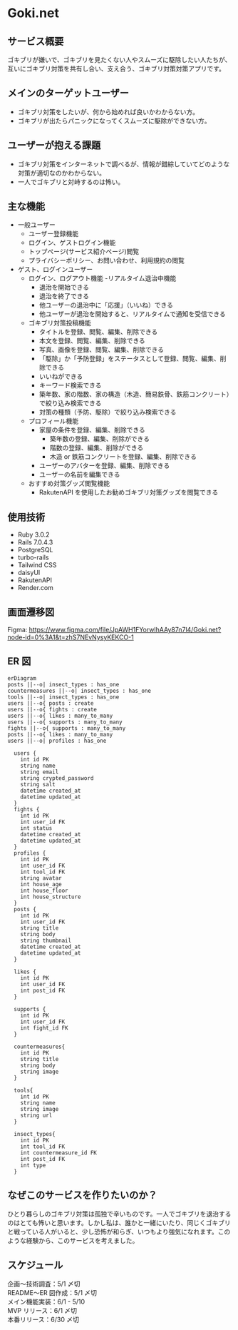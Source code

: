# Goki.net

## サービス概要

ゴキブリが嫌いで、ゴキブリを見たくない人やスムーズに駆除したい人たちが、互いにゴキブリ対策を共有し合い、支え合う、ゴキブリ対策対策アプリです。

## メインのターゲットユーザー

- ゴキブリ対策をしたいが、何から始めれば良いかわからない方。
- ゴキブリが出たらパニックになってくスムーズに駆除ができない方。

## ユーザーが抱える課題

- ゴキブリ対策をインターネットで調べるが、情報が錯綜していてどのような対策が適切なのかわからない。
- 一人でゴキブリと対峙するのは怖い。

## 主な機能

- 一般ユーザー
  - ユーザー登録機能
  - ログイン、ゲストログイン機能
  - トップページ(サービス紹介ページ)閲覧
  - プライバシーポリシー、お問い合わせ、利用規約の閲覧
- ゲスト、ログインユーザー
  - ログイン、ログアウト機能 -リアルタイム退治中機能
    - 退治を開始できる
    - 退治を終了できる
    - 他ユーザーの退治中に「応援」（いいね）できる
    - 他ユーザーが退治を開始すると、リアルタイムで通知を受信できる
  - ゴキブリ対策投稿機能
    - タイトルを登録、閲覧、編集、削除できる
    - 本文を登録、閲覧、編集、削除できる
    - 写真、画像を登録、閲覧、編集、削除できる
    - 「駆除」か「予防登録」をステータスとして登録、閲覧、編集、削除できる
    - いいねができる
    - キーワード検索できる
    - 築年数、家の階数、家の構造（木造、簡易鉄骨、鉄筋コンクリート）で絞り込み検索できる
    - 対策の種類（予防、駆除）で絞り込み検索できる
  - プロフィール機能
    - 家屋の条件を登録、編集、削除できる
      - 築年数の登録、編集、削除ができる
      - 階数の登録、編集、削除ができる
      - 木造 or 鉄筋コンクリートを登録、編集、削除できる
    - ユーザーのアバターを登録、編集、削除できる
    - ユーザーの名前を編集できる
  - おすすめ対策グッズ閲覧機能
    - RakutenAPI を使用したお勧めゴキブリ対策グッズを閲覧できる

## 使用技術

- Ruby 3.0.2
- Rails 7.0.4.3
- PostgreSQL
- turbo-rails
- Tailwind CSS
- daisyUI
- RakutenAPI
- Render.com

## 画面遷移図

Figma: https://www.figma.com/file/JpAWH1FYorwIhAAy87n7l4/Goki.net?node-id=0%3A1&t=zhS7NEvNysyKEKCO-1

## ER 図

```mermaid
erDiagram
posts ||--o| insect_types : has_one
countermeasures ||--o| insect_types : has_one
tools ||--o| insect_types : has_one
users ||--o{ posts : create
users ||--o{ fights : create
users ||--o{ likes : many_to_many
users ||--o{ supports : many_to_many
fights ||--o{ supports : many_to_many
posts ||--o{ likes : many_to_many
users ||--o| profiles : has_one

  users {
    int id PK
    string name
    string email
    string crypted_password
    string salt
    datetime created_at
    datetime updated_at
  }
  fights {
    int id PK
    int user_id FK
    int status
    datetime created_at
    datetime updated_at
  }
  profiles {
    int id PK
    int user_id FK
    int tool_id FK
    string avatar
    int house_age
    int house_floor
    int house_structure
  }
  posts {
    int id PK
    int user_id FK
    string title
    string body
    string thumbnail
    datetime created_at
    datetime updated_at
  }

  likes {
    int id PK
    int user_id FK
    int post_id FK
  }

  supports {
    int id PK
    int user_id FK
    int fight_id FK
  }

  countermeasures{
    int id PK
    string title
    string body
    string image
  }

  tools{
    int id PK
    string name
    string image
    string url
  }

  insect_types{
    int id PK
    int tool_id FK
    int countermeasure_id FK
    int post_id FK
    int type
  }

```

## なぜこのサービスを作りたいのか？

ひとり暮らしのゴキブリ対策は孤独で辛いものです。一人でゴキブリを退治するのはとても怖いと思います。しかし私は、誰かと一緒にいたり、同じくゴキブリと戦っている人がいると、少し恐怖が和らぎ、いつもより強気になれます。このような経験から、このサービスを考えました。

## スケジュール

企画〜技術調査：5/1 〆切</br>
README〜ER 図作成：5/1 〆切</br>
メイン機能実装：6/1 - 5/10</br>
MVP リリース：6/1 〆切</br>
本番リリース：6/30 〆切</br>
